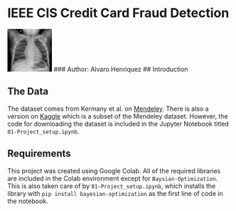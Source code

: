 # IEEE CIS Credit Card Fraud Detection
<img src="https://github.com/bigalh94/Chest-XRay-Classification-for-Pneumonia/blob/master/sample_img/NORMAL-179015-0001.jpeg" width="100" hight="100">
### Author: Alvaro Henriquez
## Introduction


## The Data
The dataset comes from Kermany et al. on [Mendeley](https://data.mendeley.com/datasets/rscbjbr9sj/3). There is also a version on [Kaggle](https://www.kaggle.com/paultimothymooney/chest-xray-pneumonia) which is a subset of the Mendeley dataset. However, the code for downloading the dataset is included in the Jupyter Notebook titled `01-Project_setup.ipynb`.

## Requirements
This project was created using Google Colab. All of the required libraries are included in the Colab environment except for `Baysian-Optimization`. This is also taken care of by `01-Project_setup.ipynb`, which installs the library with `pip install bayesian-optimization` as the first line of code in the notebook.

